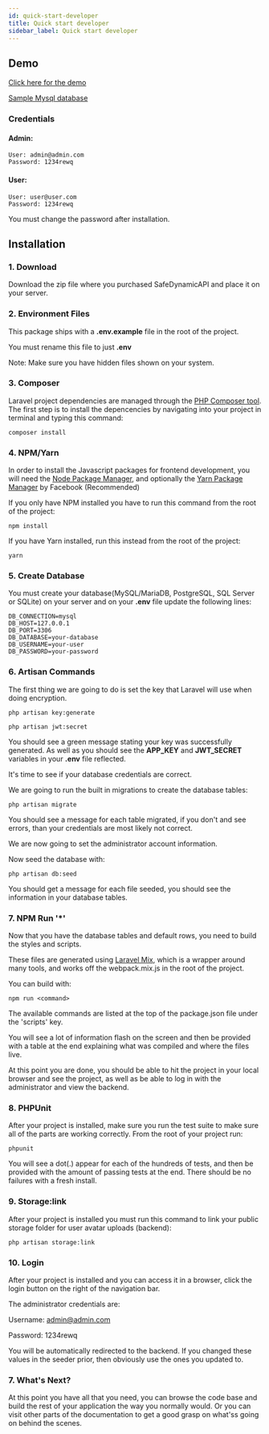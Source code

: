 ```yaml
---
id: quick-start-developer
title: Quick start developer
sidebar_label: Quick start developer
---
```


## Demo

[Click here for the demo](https://safe-dynamic-api-demo.dreamhosters.com/)

[Sample Mysql database](https://github.com/marcoslimacom/safe-dynamic-api-demo-frontend/blob/master/safe-dynamic-api-demo-mysql-db.sql)

### Credentials

#### Admin:

    User: admin@admin.com
    Password: 1234rewq

#### User:

    User: user@user.com
    Password: 1234rewq

You must change the password after installation.

## Installation

### 1. Download

Download the zip file where you purchased SafeDynamicAPI and place it on your server.

### 2. Environment Files

This package ships with a **.env.example** file in the root of the project.

You must rename this file to just **.env**

Note: Make sure you have hidden files shown on your system.

### 3. Composer

Laravel project dependencies are managed through the [PHP Composer tool](http://getcomposer.org/). The first step is to install the depencencies by navigating into your project in terminal and typing this command:

    composer install

### 4. NPM/Yarn

In order to install the Javascript packages for frontend development, you will need the [Node Package Manager](https://www.npmjs.com), and optionally the [Yarn Package Manager](https://yarnpkg.com) by Facebook (Recommended)

If you only have NPM installed you have to run this command from the root of the project:

    npm install

If you have Yarn installed, run this instead from the root of the project:

    yarn

### 5. Create Database

You must create your database(MySQL/MariaDB, PostgreSQL, SQL Server or SQLite) on your server and on your **.env** file update the following lines:

    DB_CONNECTION=mysql
    DB_HOST=127.0.0.1
    DB_PORT=3306
    DB_DATABASE=your-database
    DB_USERNAME=your-user
    DB_PASSWORD=your-password

### 6. Artisan Commands

The first thing we are going to do is set the key that Laravel will use when doing encryption.

    php artisan key:generate

    php artisan jwt:secret

You should see a green message stating your key was successfully generated. As well as you should see the **APP_KEY** and **JWT_SECRET** variables in your **.env** file reflected.

It's time to see if your database credentials are correct.

We are going to run the built in migrations to create the database tables:

    php artisan migrate

You should see a message for each table migrated, if you don't and see errors, than your credentials are most likely not correct.

We are now going to set the administrator account information.

Now seed the database with:

    php artisan db:seed

You should get a message for each file seeded, you should see the information in your database tables.

### 7. NPM Run '\*'

Now that you have the database tables and default rows, you need to build the styles and scripts.

These files are generated using [Laravel Mix](https://laravel.com/docs/8.x/mix), which is a wrapper around many tools, and works off the webpack.mix.js in the root of the project.

You can build with:

    npm run <command>

The available commands are listed at the top of the package.json file under the 'scripts' key.

You will see a lot of information flash on the screen and then be provided with a table at the end explaining what was compiled and where the files live.

At this point you are done, you should be able to hit the project in your local browser and see the project, as well as be able to log in with the administrator and view the backend.

### 8. PHPUnit

After your project is installed, make sure you run the test suite to make sure all of the parts are working correctly. From the root of your project run:

    phpunit

You will see a dot(.) appear for each of the hundreds of tests, and then be provided with the amount of passing tests at the end. There should be no failures with a fresh install.

### 9. Storage:link

After your project is installed you must run this command to link your public storage folder for user avatar uploads (backend):

    php artisan storage:link

### 10. Login

After your project is installed and you can access it in a browser, click the login button on the right of the navigation bar.

The administrator credentials are:

Username: admin@admin.com

Password: 1234rewq

You will be automatically redirected to the backend. If you changed these values in the seeder prior, then obviously use the ones you updated to.

### 7. What's Next?

At this point you have all that you need, you can browse the code base and build the rest of your application the way you normally would. Or you can visit other parts of the documentation to get a good grasp on what'ss going on behind the scenes.
